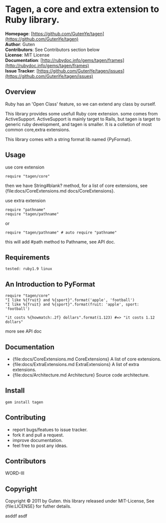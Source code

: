 Tagen, a core and extra extension to Ruby library.
==========================================

**Homepage**: [https://github.com/GutenYe/tagen](https://github.com/GutenYe/tagen) <br/>
**Author**: 	Guten <br/>
**Contributors**: See Contributors section below  <br/>
**License**: MIT License <br/>
**Documentation**: [http://rubydoc.info/gems/tagen/frames](http://rubydoc.info/gems/tagen/frames) <br/>
**Issue Tracker**: [https://github.com/GutenYe/tagen/issues](https://github.com/GutenYe/tagen/issues) <br/>

Overview
--------

Ruby has an 'Open Class' feature, so we can extend any class by ourself.

This library provides some usefull Ruby core extension.  some comes from ActiveSupport. ActiveSupport is mainly target to Rails, but tagen is target to generic ruby development, and tagen is smaller. It is a colletion of most common core,extra extensions.

This library comes with a string format lib named {PyFormat}.

Usage
-----
use core extension

	require "tagen/core"

then we have String#blank? method, for a list of core extensions, see {file:docs/CoreExtensions.md docs/CoreExtensions}.

use extra extension

	require "pathname"
	require "tagen/pathname"

or

	require "tagen/pathname" # auto require "pathname"

this will add #path method to Pathname, see API doc.

Requirements
------------

	tested: ruby1.9 linux


An Introduction to PyFormat
---------------------------

	require "tagen/core"
	"I like %{fruit} and %{sport}".format('apple', 'football') 
	"I like %{fruit} and %{sport}".format(fruit: 'apple', sport: 'football') 

	"it costs %{howmatch:.2f} dollars".format(1.123) #=> "it costs 1.12 dollars"
	
more see API doc


Documentation
-------------

* {file:docs/CoreExtensions.md CoreExtensions} A list of core extensions.
* {file:docs/ExtraExtensions.md ExtraExtensions} A list of extra extensions.
* {file:docs/Architecture.md Architecture} Source code architecture.

Install
----------
	gem install tagen

Contributing
-------------

* report bugs/featues to issue tracker.
* fork it and pull a request.
* improve documentation.
* feel free to post any ideas. 

Contributors
------------

WORD-III


Copyright
---------
Copyright &copy; 2011 by Guten. this library released under MIT-License, See {file:LICENSE} for futher details.

asddf
asdf
